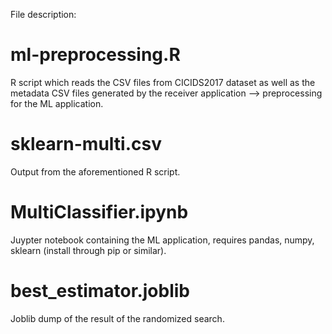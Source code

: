 File description:

# ml-preprocessing.R

R script which reads the CSV files from CICIDS2017 dataset as well as the metadata CSV files generated by the receiver application --> preprocessing for the ML application.

# sklearn-multi.csv

Output from the aforementioned R script.

# MultiClassifier.ipynb

Juypter notebook containing the ML application, requires pandas, numpy, sklearn (install through pip or similar).

# best_estimator.joblib

Joblib dump of the result of the randomized search.
